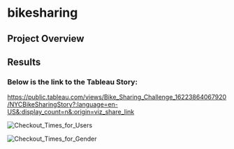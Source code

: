# bikesharing

## Project Overview


## Results

### Below is the link to the Tableau Story:
https://public.tableau.com/views/Bike_Sharing_Challenge_16223864067920/NYCBikeSharingStory?:language=en-US&:display_count=n&:origin=viz_share_link

![Checkout_Times_for_Users](https://user-images.githubusercontent.com/78666055/120728297-98161300-c4aa-11eb-8af8-b5529b5569d7.png)

![Checkout_Times_for_Gender](https://user-images.githubusercontent.com/78666055/120728302-9ba99a00-c4aa-11eb-9ddb-55a491a0a2f0.png)

